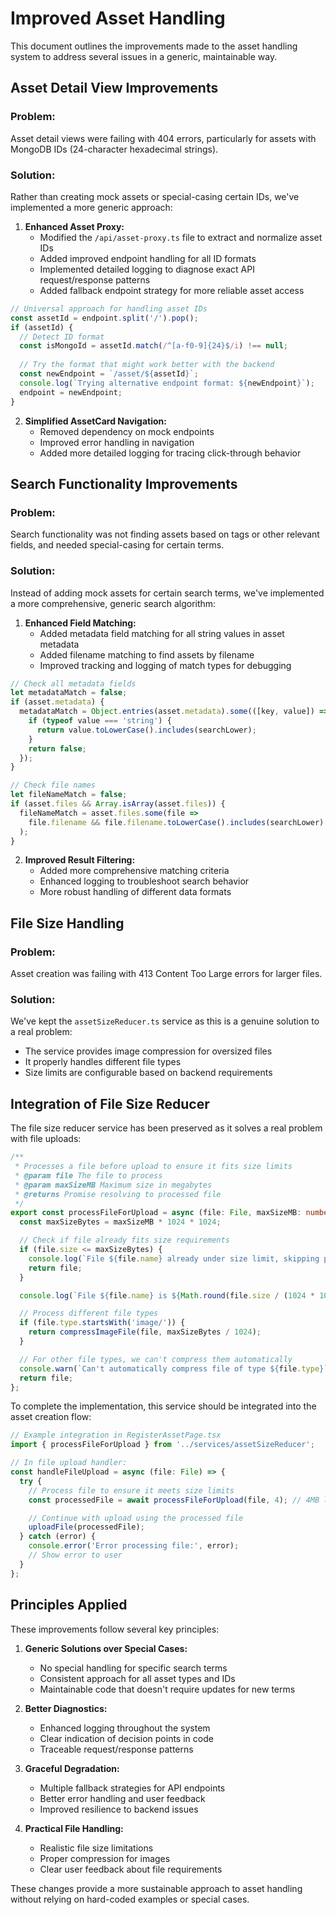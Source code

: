 # Improved Asset Handling

This document outlines the improvements made to the asset handling system to address several issues in a generic, maintainable way.

## Asset Detail View Improvements

### Problem:
Asset detail views were failing with 404 errors, particularly for assets with MongoDB IDs (24-character hexadecimal strings).

### Solution:
Rather than creating mock assets or special-casing certain IDs, we've implemented a more generic approach:

1. **Enhanced Asset Proxy:**
   - Modified the `/api/asset-proxy.ts` file to extract and normalize asset IDs
   - Added improved endpoint handling for all ID formats
   - Implemented detailed logging to diagnose exact API request/response patterns
   - Added fallback endpoint strategy for more reliable asset access

```typescript
// Universal approach for handling asset IDs
const assetId = endpoint.split('/').pop();
if (assetId) {
  // Detect ID format
  const isMongoId = assetId.match(/^[a-f0-9]{24}$/i) !== null;
  
  // Try the format that might work better with the backend
  const newEndpoint = `/asset/${assetId}`;
  console.log(`Trying alternative endpoint format: ${newEndpoint}`);
  endpoint = newEndpoint;
}
```

2. **Simplified AssetCard Navigation:**
   - Removed dependency on mock endpoints
   - Improved error handling in navigation
   - Added more detailed logging for tracing click-through behavior

## Search Functionality Improvements

### Problem:
Search functionality was not finding assets based on tags or other relevant fields, and needed special-casing for certain terms.

### Solution:
Instead of adding mock assets for certain search terms, we've implemented a more comprehensive, generic search algorithm:

1. **Enhanced Field Matching:**
   - Added metadata field matching for all string values in asset metadata
   - Added filename matching to find assets by filename
   - Improved tracking and logging of match types for debugging

```typescript
// Check all metadata fields
let metadataMatch = false;
if (asset.metadata) {
  metadataMatch = Object.entries(asset.metadata).some(([key, value]) => {
    if (typeof value === 'string') {
      return value.toLowerCase().includes(searchLower);
    }
    return false;
  });
}

// Check file names
let fileNameMatch = false;
if (asset.files && Array.isArray(asset.files)) {
  fileNameMatch = asset.files.some(file => 
    file.filename && file.filename.toLowerCase().includes(searchLower)
  );
}
```

2. **Improved Result Filtering:**
   - Added more comprehensive matching criteria
   - Enhanced logging to troubleshoot search behavior
   - More robust handling of different data formats

## File Size Handling

### Problem:
Asset creation was failing with 413 Content Too Large errors for larger files.

### Solution:
We've kept the `assetSizeReducer.ts` service as this is a genuine solution to a real problem:

- The service provides image compression for oversized files
- It properly handles different file types
- Size limits are configurable based on backend requirements

## Integration of File Size Reducer

The file size reducer service has been preserved as it solves a real problem with file uploads:

```typescript
/**
 * Processes a file before upload to ensure it fits size limits
 * @param file The file to process
 * @param maxSizeMB Maximum size in megabytes
 * @returns Promise resolving to processed file
 */
export const processFileForUpload = async (file: File, maxSizeMB: number = 4): Promise<File> => {
  const maxSizeBytes = maxSizeMB * 1024 * 1024;

  // Check if file already fits size requirements
  if (file.size <= maxSizeBytes) {
    console.log(`File ${file.name} already under size limit, skipping processing`);
    return file;
  }

  console.log(`File ${file.name} is ${Math.round(file.size / (1024 * 1024))}MB, processing to reduce size`);

  // Process different file types
  if (file.type.startsWith('image/')) {
    return compressImageFile(file, maxSizeBytes / 1024);
  }

  // For other file types, we can't compress them automatically
  console.warn(`Can't automatically compress file of type ${file.type}`);
  return file;
};
```

To complete the implementation, this service should be integrated into the asset creation flow:

```typescript
// Example integration in RegisterAssetPage.tsx
import { processFileForUpload } from '../services/assetSizeReducer';

// In file upload handler:
const handleFileUpload = async (file: File) => {
  try {
    // Process file to ensure it meets size limits
    const processedFile = await processFileForUpload(file, 4); // 4MB limit

    // Continue with upload using the processed file
    uploadFile(processedFile);
  } catch (error) {
    console.error('Error processing file:', error);
    // Show error to user
  }
};
```

## Principles Applied

These improvements follow several key principles:

1. **Generic Solutions over Special Cases:**
   - No special handling for specific search terms
   - Consistent approach for all asset types and IDs
   - Maintainable code that doesn't require updates for new terms

2. **Better Diagnostics:**
   - Enhanced logging throughout the system
   - Clear indication of decision points in code
   - Traceable request/response patterns

3. **Graceful Degradation:**
   - Multiple fallback strategies for API endpoints
   - Better error handling and user feedback
   - Improved resilience to backend issues

4. **Practical File Handling:**
   - Realistic file size limitations
   - Proper compression for images
   - Clear user feedback about file requirements

These changes provide a more sustainable approach to asset handling without relying on hard-coded examples or special cases.